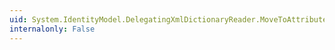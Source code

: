 ```yaml
---
uid: System.IdentityModel.DelegatingXmlDictionaryReader.MoveToAttribute(System.Int32)
internalonly: False
---
```

